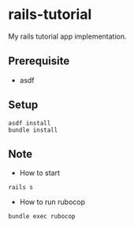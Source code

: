 # rails-tutorial

My rails tutorial app implementation.

## Prerequisite

- asdf

## Setup

```
asdf install
bundle install
```

## Note

- How to start

```
rails s
```

- How to run rubocop

```
bundle exec rubocop
```